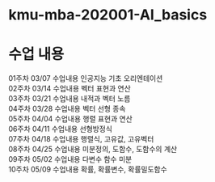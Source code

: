 # kmu-mba-202001-AI_basics

# 수업 내용
01주차	03/07		수업내용				인공지능 기초 오리엔테이션									
02주차	03/14		수업내용				벡터 표현과 연산									
03주차	03/21		수업내용				내적과 벡터 노름									
04주차	03/28		수업내용				벡터 선형 종속									
05주차	04/04		수업내용				행렬 표현과 연산									
06주차	04/11		수업내용				선형방정식									
07주차	04/18		수업내용				행렬식, 고유값, 고유벡터									
08주차	04/25		수업내용				미분정의, 도함수, 도함수의 계산									
09주차	05/02		수업내용				다변수 함수 미분									
10주차	05/09		수업내용				확률, 확률변수, 확률밀도함수			
